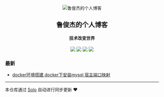 <p align="center"><img alt="鲁俊杰的个人博客" src="https://static.b3log.org/images/brand/solo-32.png"></p><h2 align="center">
鲁俊杰的个人博客
</h2>

<h4 align="center">技术改变世界</h4>
<p align="center"><a title="鲁俊杰的个人博客" target="_blank" href="https://github.com/junjielu2018/solo-blog"><img src="https://img.shields.io/github/last-commit/junjielu2018/solo-blog.svg?style=flat-square&color=FF9900"></a>
<a title="GitHub repo size in bytes" target="_blank" href="https://github.com/junjielu2018/solo-blog"><img src="https://img.shields.io/github/repo-size/junjielu2018/solo-blog.svg?style=flat-square"></a>
<a title="Solo Version" target="_blank" href="https://github.com/b3log/solo/releases"><img src="https://img.shields.io/badge/solo-3.6.3-f1e05a.svg?style=flat-square&color=blueviolet"></a>
<a title="Hits" target="_blank" href="https://github.com/b3log/hits"><img src="https://hits.b3log.org/junjielu2018/solo-blog.svg"></a></p>

### 最新

* [docker环境搭建 docker下安装mysql 宿主端口映射](https://www.junjie.cf/articles/2019/08/16/1565956912518.html)



---

本仓库通过 [Solo](https://github.com/b3log/solo) 自动进行同步更新 ❤️ 